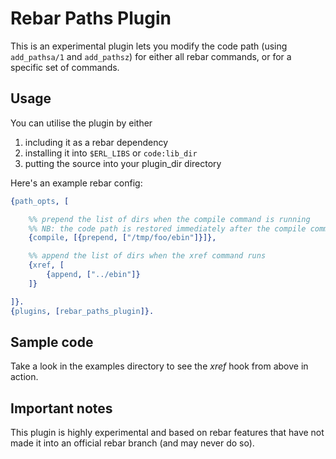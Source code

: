 # Rebar Paths Plugin

This is an experimental plugin lets you modify the code path 
(using `add_pathsa/1` and `add_pathsz`) for either all rebar commands, or for a 
specific set of commands.

## Usage

You can utilise the plugin by either 

1. including it as a rebar dependency
2. installing it into `$ERL_LIBS` or `code:lib_dir`
3. putting the source into your plugin_dir directory

Here's an example rebar config:

```erlang
{path_opts, [

    %% prepend the list of dirs when the compile command is running
    %% NB: the code path is restored immediately after the compile command finishes
    {compile, [{prepend, ["/tmp/foo/ebin"]}]},

    %% append the list of dirs when the xref command runs
    {xref, [
        {append, ["../ebin"]}
    ]}

]}.
{plugins, [rebar_paths_plugin]}.
```

## Sample code

Take a look in the examples directory to see the *xref* hook from above in action.

## Important notes

This plugin is highly experimental and based on rebar features that have not made
it into an official rebar branch (and may never do so).
